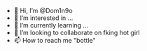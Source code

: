 - 👋 Hi, I’m @Dom1n9o 
- 👀 I’m interested in ...
- 🌱 I’m currently learning ...
- 💞️ I’m looking to collaborate on fking hot girl
- 📫 How to reach me "bottle"

<!---
Dom1n9o/Dom1n9o is a ✨ special ✨ repository because its `README.md` (this file) appears on your GitHub profile.
You can click the Preview link to take a look at your changes.
--->
